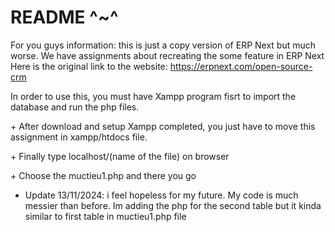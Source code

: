 README ^~^
================================================
For you guys information: this is just a copy version of ERP Next but much worse. We have assignments about recreating the some feature in ERP Next
Here is the original link to the website: https://erpnext.com/open-source-crm

<p>In order to use this, you must have Xampp program fisrt to import the database and run the php files.</p>
<p>+ After download and setup Xampp completed, you just have to move this assignment in xampp/htdocs file.</p>
<p>+ Finally type localhost/(name of the file) on browser</p>
<p>+ Choose the muctieu1.php and there you go</p>

+ Update 13/11/2024:
i feel hopeless for my future. My code is much messier than before. Im adding the php for the second table but it kinda similar to first table in muctieu1.php file
